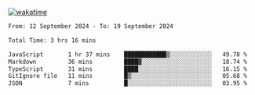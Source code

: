 [![wakatime](https://wakatime.com/badge/user/702d7a0d-6421-40c6-be4d-9b18f6ca91d5.svg)](https://wakatime.com/@702d7a0d-6421-40c6-be4d-9b18f6ca91d5)

<!--START_SECTION:waka-->

```txt
From: 12 September 2024 - To: 19 September 2024

Total Time: 3 hrs 16 mins

JavaScript       1 hr 37 mins    ████████████▒░░░░░░░░░░░░   49.78 %
Markdown         36 mins         ████▓░░░░░░░░░░░░░░░░░░░░   18.74 %
TypeScript       31 mins         ████░░░░░░░░░░░░░░░░░░░░░   16.15 %
GitIgnore file   11 mins         █▒░░░░░░░░░░░░░░░░░░░░░░░   05.68 %
JSON             7 mins          █░░░░░░░░░░░░░░░░░░░░░░░░   03.95 %
```

<!--END_SECTION:waka-->